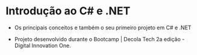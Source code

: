 # Introdução ao C# e .NET

* Os principais conceitos e também o seu primeiro projeto em C# e .NET

* Projeto desenvolvido durante o Bootcamp | Decola Tech 2a edição - Digital Innovation One.
